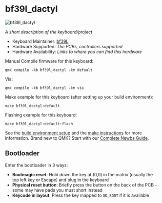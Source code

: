 # bf39l_dactyl

![bf39l_dactyl](https://imgur.com/O8kq2SM.jpg)

*A short description of the keyboard/project*

* Keyboard Maintainer: [bf39L](https://github.com/bf39l)
* Hardware Supported: *The PCBs, controllers supported*
* Hardware Availability: *Links to where you can find this hardware*

Manual Compile firmware for this keyboard:

    qmk compile -kb bf39l_dactyl -km default

Via:

    qmk compile -kb bf39l_dactyl -km via

Make example for this keyboard (after setting up your build environment):

    make bf39l_dactyl:default

Flashing example for this keyboard:

    make bf39l_dactyl:default:flash

See the [build environment setup](https://docs.qmk.fm/#/getting_started_build_tools) and the [make instructions](https://docs.qmk.fm/#/getting_started_make_guide) for more information. Brand new to QMK? Start with our [Complete Newbs Guide](https://docs.qmk.fm/#/newbs).

## Bootloader

Enter the bootloader in 3 ways:

* **Bootmagic reset**: Hold down the key at (0,0) in the matrix (usually the top left key or Escape) and plug in the keyboard
* **Physical reset button**: Briefly press the button on the back of the PCB - some may have pads you must short instead
* **Keycode in layout**: Press the key mapped to `QK_BOOT` if it is available
